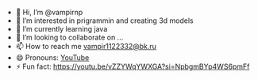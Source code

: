 - 👋 Hi, I’m @vampirnp
- 👀 I’m interested in prigrammin and creating 3d models
- 🌱 I’m currently learning java
- 💞️ I’m looking to collaborate on ...
- 📫 How to reach me vampir1122332@bk.ru
- 😄 Pronouns: [YouTube](https://www.youtube.com/@vampir_np)
- ⚡ Fun fact: https://youtu.be/vZZYWqYWXGA?si=NpbgmBYp4WS6pmFf

<!---
vampirnp/vampirnp is a ✨ special ✨ repository because its `README.md` (this file) appears on your GitHub profile.
You can click the Preview link to take a look at your changes.
--->
